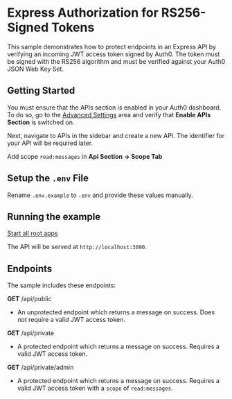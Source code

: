 # Express Authorization for RS256-Signed Tokens

This sample demonstrates how to protect endpoints in an Express API by verifying an incoming JWT access token signed by Auth0. The token must be signed with the RS256 algorithm and must be verified against your Auth0 JSON Web Key Set.

## Getting Started

You must ensure that the APIs section is enabled in your Auth0 dashboard. To do so, go to the [Advanced Settings](https://manage.auth0.com/#/account/advanced) area and verify that **Enable APIs Section** is switched on.

Next, navigate to APIs in the sidebar and create a new API. The identifier for your API will be required later.

Add scope `read:messages` in **Api Section -> Scope Tab**

## Setup the `.env` File

Rename `.env.example` to `.env` and provide these values manually.

## Running the example

[Start all root apps](../README.md#installation-steps)

The API will be served at `http://localhost:3090`.

## Endpoints

The sample includes these endpoints:

**GET** /api/public
* An unprotected endpoint which returns a message on success. Does not require a valid JWT access token.

**GET** /api/private
* A protected endpoint which returns a message on success. Requires a valid JWT access token.

**GET** /api/private/admin
* A protected endpoint which returns a message on success. Requires a valid JWT access token with a `scope` of `read:messages`.
